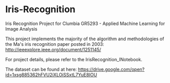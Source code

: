 # Iris-Recognition
Iris Recognition Project for Clumbia GR5293 - Applied Machine Learning for Image Analysis

This project implements the majority of the algorithm and methodologies of the Ma's iris recognition paper posted in 2003:
http://ieeexplore.ieee.org/document/1251145/

For project details, please refer to the IrisRecognition_INotebook.

The dataset can be found at here:
https://drive.google.com/open?id=1xsg885362hFVU2iXLOiSSxtL7YuE8IOU

